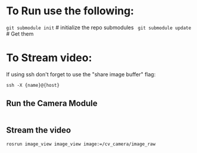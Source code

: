 # To Run use the following:

```git submodule init``` # initialize the repo submodules
``` git submodule update``` # Get them



# To Stream video:
If using ssh don't forget to use the "share image buffer" flag:
```
ssh -X {name}@{host}
```

## Run the Camera Module
```rosrun cv_camera cv_camera_node                         
```
## Stream the video
```
rosrun image_view image_view image:=/cv_camera/image_raw
```
